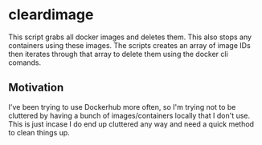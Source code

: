 # cleardimage

This script grabs all docker images and deletes them. This also stops any containers using these images. The scripts creates an array of image IDs then iterates through that array to delete them using the docker cli comands.

## Motivation

I've been trying to use Dockerhub more often, so I'm trying not to be cluttered by having a bunch of images/containers locally that I don't use. This is just incase I do end up cluttered any way and need a quick method to clean things up. 
